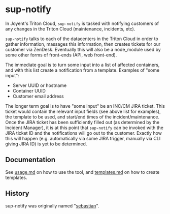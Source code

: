 # sup-notify

In Joyent's Triton Cloud, `sup-notify` is tasked with notifying customers of any changes in the Triton Cloud (maintenance, incidents, etc).

`sup-notify` talks to each of the datacenters in the Triton Cloud in order to gather information, massages this information, then creates tickets for our customer via ZenDesk. Eventually this will also be a node_module used by some other forms of front-ends (API, web front-end).

The immediate goal is to turn some input into a list of affected containers, and with this list create a notification from a template. Examples of "some input":

- Server UUID or hostname
- Container UUID
- Customer email address

The longer term goal is to have "some input" be an INC/CM JIRA ticket. This ticket would contain the relevant input fields (see above list for examples), the template to be used, and start/end times of the incident/maintenance. Once the JIRA ticket has been sufficiently filled out (as determined by the Incident Manager), it is at this point that `sup-notify` can be invoked with the JIRA ticket ID and the notifications will go out to the customer. Exactly how this will happen (e.g. automatically via some JIRA trigger, manually via CLI giving JIRA ID) is yet to be determined.

## Documentation

See [usage.md](./docs/usage.md) on how to use the tool, and [templates.md](./docs/templates.md) on how to create templates.

## History

sup-notify was originally named "[sebastian](https://github.com/joyent/node-sebastian/blob/e9c6bf112568659f856f6ab7c6e6c138b1f6cba9/README.md)".
